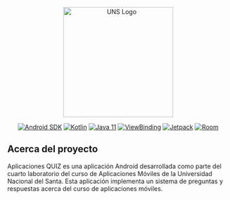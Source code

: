 <p align="center"><a href="https://www.uns.edu.pe" target="_blank"><img src="https://upload.wikimedia.org/wikipedia/commons/1/1a/Universidad_Nacional_del_Santa_Logo.png" width="250" alt="UNS Logo"></a></p>

<p align="center">
  <a href="https://developer.android.com/"><img src="https://img.shields.io/badge/Android-35-brightgreen?logo=android" alt="Android SDK"></a>
  <a href="https://kotlinlang.org/"><img src="https://img.shields.io/badge/Kotlin-1.9.20-7F52FF?logo=kotlin&logoColor=white" alt="Kotlin"></a>
  <a href="https://www.java.com/"><img src="https://img.shields.io/badge/Java-11-%23ED8B00?logo=openjdk&logoColor=white" alt="Java 11"></a>
  <a href="https://developer.android.com/topic/libraries/view-binding"><img src="https://img.shields.io/badge/ViewBinding-✓-orange" alt="ViewBinding"></a>
  <a href="https://developer.android.com/jetpack"><img src="https://img.shields.io/badge/Jetpack-✓-%234285F4" alt="Jetpack"></a>
  <a href="https://developer.android.com/training/data-storage/room"><img src="https://img.shields.io/badge/Room-✓-darkcyan?logo=sqlite&logoColor=white" alt="Room"></a>
</p>

## Acerca del proyecto
Aplicaciones QUIZ es una aplicación Android desarrollada como parte del cuarto laboratorio del curso de Aplicaciones Móviles de la Universidad Nacional del Santa. Esta aplicación implementa un sistema de preguntas y respuestas acerca del curso de aplicaciones móviles.
